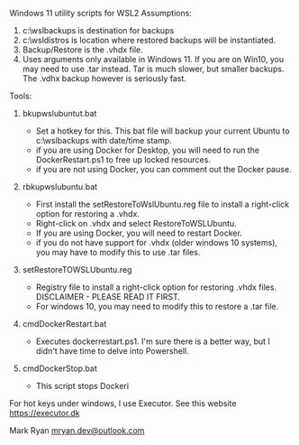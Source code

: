 Windows 11 utility scripts for WSL2
Assumptions:
1. c:\wslbackups is destination for backups
2. c:\wsldistros is location where restored backups will be instantiated.
3. Backup/Restore is the .vhdx file.
4. Uses arguments only available in Windows 11. If you are on Win10, you 
   may need to use .tar instead. Tar is much slower, but smaller backups. The .vdhx backup however is seriously fast.

Tools:
1. bkupwslubuntut.bat
   - Set a hotkey for this. This bat file will backup your current Ubuntu to c:\wslbackups with date/time stamp.
   - if you are using Docker for Desktop, you will need to run the DockerRestart.ps1 to free up locked resources.
   - if you are not using Docker, you can comment out the Docker pause.

2. rbkupwslubuntu.bat
   - First install the setRestoreToWslUbuntu.reg file to install a right-click option for restoring a .vhdx.
   - Right-click on .vhdx and select RestoreToWSLUbuntu. 
   - If you are using Docker, you will need to restart Docker.
   - if you do not have support for .vhdx (older windows 10 systems), you may have to modify this to use .tar files.

3. setRestoreTOWSLUbuntu.reg
   - Registry file to install a right-click option for restoring .vhdx files. DISCLAIMER - PLEASE READ IT FIRST.
   - For windows 10, you may need to modify this to restore a .tar file. 

4. cmdDockerRestart.bat
   - Executes dockerrestart.ps1. I'm sure there is a better way, but I didn't have time to delve into Powershell.

5. cmdDockerStop.bat
   - This script stops Dockeri

For hot keys under windows, I use Executor. See this website https://executor.dk

Mark Ryan
mryan.dev@outlook.com
